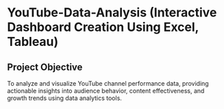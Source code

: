 # YouTube-Data-Analysis (Interactive Dashboard Creation Using Excel, Tableau)
## Project Objective
To analyze and visualize YouTube channel performance data, providing actionable insights into audience behavior, content effectiveness, and growth trends using data analytics tools.

